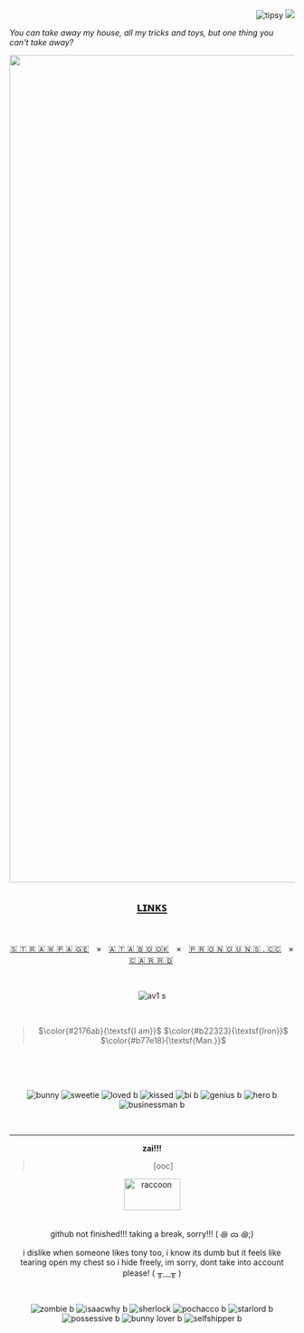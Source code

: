 <div align="right">
  
![tipsy](https://github.com/user-attachments/assets/2cbeb6f9-7e44-4238-ae07-ab870d08b8d2) ![](https://komarev.com/ghpvc/?username=starc-reactor&color=901c1c&label=Bottles-I've-downed&style=plastic)  

<div align="left">
  
_You can take away my house, all my tricks and toys, but one thing you can't take away?_

<div align="center">

<img width="2662" height="1459" alt="banner" src="https://github.com/user-attachments/assets/1e7fe771-f8c2-404c-bcad-c0594df42734" />

## <u>**ʟɪɴᴋꜱ**</u>

<br />

[🇸​ 🇹​ 🇷​ 🇦​ 🇼​ 🇵​ 🇦​ 🇬​ 🇪​](https://starkreactor.straw.page/)ㅤ×ㅤ[🇦​ 🇹​ 🇦​ 🇧​ 🇴​ 🇴​ 🇰​](https://starked.atabook.org/)ㅤ×ㅤ[🇵​ 🇷​ 🇴​ 🇳​ 🇴​ 🇺​ 🇳​ 🇸​ . 🇨​ 🇨​](https://pronouns.cc/@stark)ㅤ×ㅤ[🇨​ 🇦​ 🇷​ 🇷​ 🇩​​](https://starks-files.carrd.co/)
ㅤ
<br />

<br />

![av1 s](https://github.com/user-attachments/assets/580eac46-5678-48ac-a16a-50940d612c07)

<br />

> $\color{#2176ab}{\textsf{I am}}$ $\color{#b22323}{\textsf{Iron}}$ $\color{#b77e18}{\textsf{Man.}}$

<br />

<br />

<br />

![bunny](https://github.com/user-attachments/assets/e426b7cd-aaaa-42f6-a8ea-055d3b55a382)
![sweetie](https://github.com/user-attachments/assets/9adb0851-e554-4c41-b38b-010476720721)
![loved b](https://github.com/user-attachments/assets/8ae1971f-dbfe-41a8-ac80-04442b017bec)
![kissed](https://github.com/user-attachments/assets/c1e5558d-147a-4efe-87d7-95112dae8480)
![bi b](https://github.com/user-attachments/assets/4d51a6fb-7190-499c-99e2-fbe6d08569d8)
![genius b](https://github.com/user-attachments/assets/a90c4e44-5d59-4c9a-a3e0-9450d474d64d)
![hero b](https://github.com/user-attachments/assets/6a81fd75-5f04-482c-887e-7619bb21444c)
![businessman b](https://github.com/user-attachments/assets/f0d13ec2-7bcf-4478-8dc1-cf1a217e3312)

<br />



-------

**zai!!!**

> [ooc]

<img width="99" height="56" alt="raccoon" src="https://github.com/user-attachments/assets/65a9c5e8-2ef5-488c-81b0-bdd1c99b0b36" />

<br />

<br />

github not finished!!! taking a break, sorry!!! ( ꩜ ᯅ ꩜;)⁭

i dislike when someone likes tony too, i know its dumb but it feels like tearing open my chest so i hide freely, im sorry, dont take into account please! ( ╥﹏╥ )
 
<br />

![zombie b](https://github.com/user-attachments/assets/1d8b5dff-96cf-4456-9b88-77e44da025d7)
![isaacwhy b](https://github.com/user-attachments/assets/810a06a0-916f-4a9d-bacb-cd7ec6f9d5be)
![sherlock](https://github.com/user-attachments/assets/8b0c0c6f-c117-4ddf-b927-e1a12c04b10a)
![pochacco b](https://github.com/user-attachments/assets/f3343043-8c9b-44a2-b2e7-fead74f86841)
![starlord b](https://github.com/user-attachments/assets/c4234f36-ef85-4de6-8386-4c6870a2c9dc)
![possessive b](https://github.com/user-attachments/assets/bcdc14fd-aeb9-4733-b67e-4a9cb596e75e)
![bunny lover b](https://github.com/user-attachments/assets/4253d5db-5f13-449c-baf7-9457181debfd)
![selfshipper b](https://github.com/user-attachments/assets/9e5d4e08-2fb4-4842-9cd3-aaaccdafd9c4)

<br />

